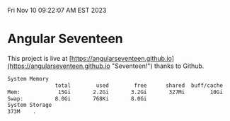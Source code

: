 Fri Nov 10 09:22:07 AM EST 2023

# Angular Seventeen


This project is live at [https://angularseventeen.github.io](https://angularseventeen.github.io "Seventeen!") thanks to Github.

```bash
System Memory
               total        used        free      shared  buff/cache   available
Mem:            15Gi       2.2Gi       3.2Gi       327Mi        10Gi        13Gi
Swap:          8.0Gi       768Ki       8.0Gi
System Storage
373M	.
```
